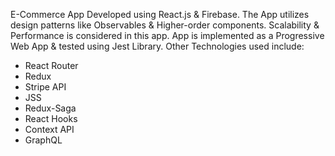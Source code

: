 ﻿E-Commerce App Developed using React.js & Firebase. The App utilizes design patterns like Observables & Higher-order components.
Scalability & Performance is considered in this app.
App is implemented as a Progressive Web App & tested using Jest Library.
Other Technologies used include:
- React Router
- Redux
- Stripe API
- JSS
- Redux-Saga
- React Hooks
- Context API
- GraphQL
